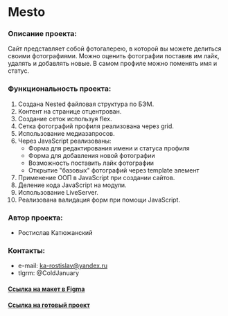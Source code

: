 # Mesto

### Описание проекта:
Сайт представляет собой фотогалерею, в которой вы можете делиться своими фотографиями. Можно оценить фотографии поставив им лайк, удалять и добавлять новые. В самом профиле можно поменять имя и статус.


### Функциональность проекта:

1. Создана Nested файловая структура по БЭМ.
2. Контент на странице отцентрован.
3. Создание сеток используя flex.
4. Сетка фотографий профиля реализована через grid.
5. Использование медиазапросов.
6. Через JavaScript реализованы:
    * Форма для редактирования имени и статуса профиля
    * Форма для добавления новой фотографии
    * Возможность поставить лайк фотографии
    * Открытие "базовых" фотографий через template элемент
7. Применение ООП в JavaScript при создании сайтов.
8. Деление кода JavaScript на модули.
9. Использование LiveServer.
10. Реализована валидация форм при помощи JavaScript.

### Автор проекта:
* Ростислав Катюжанский

### Контакты:
* e-mail: ka-rostislav@yandex.ru
* tlgrm: @ColdJanuary


#### [Ссылка на макет в Figma](https://www.figma.com/file/StZjf8HnoeLdiXS7dYrLAh/JavaScript.-Sprint-4)
#### [Ссылка на готовый проект](https://raskat-dev.github.io/mesto/index.html)
